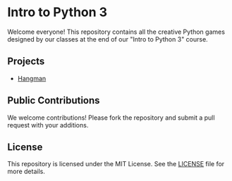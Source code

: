 # Intro to Python 3

Welcome everyone! This repository contains all the creative Python games designed by our classes at the end of our "Intro to Python 3" course.

## Projects

- [Hangman](hangman/README.md)

## Public Contributions

We welcome contributions! Please fork the repository and submit a pull request with your additions.

## License

This repository is licensed under the MIT License. See the [LICENSE](LICENSE.md) file for more details.
